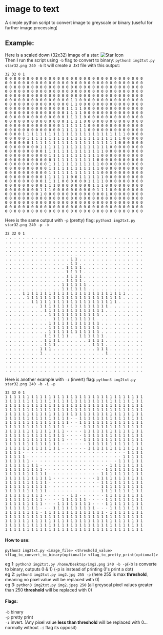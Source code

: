 
# image to text
 A simple python script to convert image to greyscale or binary (useful for further image processing)

## Example:
Here is a scaled down (32x32) image of a star:
![Star Icon](https://github.com/rez1-inf/img2txt/blob/main/star32.png)<br>
Then I run the script using `-b` flag to convert to binary: `python3 img2txt.py star32.png 240 -b`
It will create a .txt file with this output:
```
32 32 0 1
0 0 0 0 0 0 0 0 0 0 0 0 0 0 0 0 0 0 0 0 0 0 0 0 0 0 0 0 0 0 0 0 
0 0 0 0 0 0 0 0 0 0 0 0 0 0 0 0 0 0 0 0 0 0 0 0 0 0 0 0 0 0 0 0 
0 0 0 0 0 0 0 0 0 0 0 0 0 0 0 0 0 0 0 0 0 0 0 0 0 0 0 0 0 0 0 0 
0 0 0 0 0 0 0 0 0 0 0 0 0 0 0 0 0 0 0 0 0 0 0 0 0 0 0 0 0 0 0 0 
0 0 0 0 0 0 0 0 0 0 0 0 0 0 0 0 0 0 0 0 0 0 0 0 0 0 0 0 0 0 0 0 
0 0 0 0 0 0 0 0 0 0 0 0 0 0 0 1 1 0 0 0 0 0 0 0 0 0 0 0 0 0 0 0 
0 0 0 0 0 0 0 0 0 0 0 0 0 0 0 1 1 0 0 0 0 0 0 0 0 0 0 0 0 0 0 0 
0 0 0 0 0 0 0 0 0 0 0 0 0 0 1 1 1 1 0 0 0 0 0 0 0 0 0 0 0 0 0 0 
0 0 0 0 0 0 0 0 0 0 0 0 0 0 1 1 1 1 0 0 0 0 0 0 0 0 0 0 0 0 0 0 
0 0 0 0 0 0 0 0 0 0 0 0 0 0 1 1 1 1 0 0 0 0 0 0 0 0 0 0 0 0 0 0 
0 0 0 0 0 0 0 0 0 0 0 0 0 0 1 1 1 1 0 0 0 0 0 0 0 0 0 0 0 0 0 0 
0 0 0 0 0 0 0 0 0 0 0 0 0 1 1 1 1 1 1 0 0 0 0 0 0 0 0 0 0 0 0 0 
0 0 0 0 0 0 0 0 0 0 0 0 0 1 1 1 1 1 1 0 0 0 0 0 0 0 0 0 0 0 0 0 
0 0 0 0 1 1 1 1 1 1 1 1 1 1 1 1 1 1 1 1 1 1 1 1 1 1 1 1 0 0 0 0 
0 0 0 0 0 1 1 1 1 1 1 1 1 1 1 1 1 1 1 1 1 1 1 1 1 1 1 0 0 0 0 0 
0 0 0 0 0 0 1 1 1 1 1 1 1 1 1 1 1 1 1 1 1 1 1 1 1 1 0 0 0 0 0 0 
0 0 0 0 0 0 0 0 1 1 1 1 1 1 1 1 1 1 1 1 1 1 1 1 0 0 0 0 0 0 0 0 
0 0 0 0 0 0 0 0 0 1 1 1 1 1 1 1 1 1 1 1 1 1 1 0 0 0 0 0 0 0 0 0 
0 0 0 0 0 0 0 0 0 0 1 1 1 1 1 1 1 1 1 1 1 1 0 0 0 0 0 0 0 0 0 0 
0 0 0 0 0 0 0 0 0 0 0 1 1 1 1 1 1 1 1 1 1 0 0 0 0 0 0 0 0 0 0 0 
0 0 0 0 0 0 0 0 0 0 1 1 1 1 1 1 1 1 1 1 1 1 0 0 0 0 0 0 0 0 0 0 
0 0 0 0 0 0 0 0 0 0 1 1 1 1 1 1 1 1 1 1 1 1 0 0 0 0 0 0 0 0 0 0 
0 0 0 0 0 0 0 0 0 0 1 1 1 1 1 1 1 1 1 1 1 1 0 0 0 0 0 0 0 0 0 0 
0 0 0 0 0 0 0 0 0 1 1 1 1 1 1 0 0 1 1 1 1 1 1 0 0 0 0 0 0 0 0 0 
0 0 0 0 0 0 0 0 0 1 1 1 1 0 0 0 0 0 0 1 1 1 1 0 0 0 0 0 0 0 0 0 
0 0 0 0 0 0 0 0 0 1 1 1 0 0 0 0 0 0 0 0 1 1 1 0 0 0 0 0 0 0 0 0 
0 0 0 0 0 0 0 0 1 1 1 0 0 0 0 0 0 0 0 0 0 1 1 1 0 0 0 0 0 0 0 0 
0 0 0 0 0 0 0 0 1 0 0 0 0 0 0 0 0 0 0 0 0 0 0 1 0 0 0 0 0 0 0 0 
0 0 0 0 0 0 0 0 0 0 0 0 0 0 0 0 0 0 0 0 0 0 0 0 0 0 0 0 0 0 0 0 
0 0 0 0 0 0 0 0 0 0 0 0 0 0 0 0 0 0 0 0 0 0 0 0 0 0 0 0 0 0 0 0 
0 0 0 0 0 0 0 0 0 0 0 0 0 0 0 0 0 0 0 0 0 0 0 0 0 0 0 0 0 0 0 0 
0 0 0 0 0 0 0 0 0 0 0 0 0 0 0 0 0 0 0 0 0 0 0 0 0 0 0 0 0 0 0 0 
```

Here is the same output with `-p` (pretty) flag: `python3 img2txt.py star32.png 240 -p -b`
```
32 32 0 1
. . . . . . . . . . . . . . . . . . . . . . . . . . . . . . . . 
. . . . . . . . . . . . . . . . . . . . . . . . . . . . . . . . 
. . . . . . . . . . . . . . . . . . . . . . . . . . . . . . . . 
. . . . . . . . . . . . . . . . . . . . . . . . . . . . . . . . 
. . . . . . . . . . . . . . . . . . . . . . . . . . . . . . . . 
. . . . . . . . . . . . . . . 1 1 . . . . . . . . . . . . . . . 
. . . . . . . . . . . . . . . 1 1 . . . . . . . . . . . . . . . 
. . . . . . . . . . . . . . 1 1 1 1 . . . . . . . . . . . . . . 
. . . . . . . . . . . . . . 1 1 1 1 . . . . . . . . . . . . . . 
. . . . . . . . . . . . . . 1 1 1 1 . . . . . . . . . . . . . . 
. . . . . . . . . . . . . . 1 1 1 1 . . . . . . . . . . . . . . 
. . . . . . . . . . . . . 1 1 1 1 1 1 . . . . . . . . . . . . . 
. . . . . . . . . . . . . 1 1 1 1 1 1 . . . . . . . . . . . . . 
. . . . 1 1 1 1 1 1 1 1 1 1 1 1 1 1 1 1 1 1 1 1 1 1 1 1 . . . . 
. . . . . 1 1 1 1 1 1 1 1 1 1 1 1 1 1 1 1 1 1 1 1 1 1 . . . . . 
. . . . . . 1 1 1 1 1 1 1 1 1 1 1 1 1 1 1 1 1 1 1 1 . . . . . . 
. . . . . . . . 1 1 1 1 1 1 1 1 1 1 1 1 1 1 1 1 . . . . . . . . 
. . . . . . . . . 1 1 1 1 1 1 1 1 1 1 1 1 1 1 . . . . . . . . . 
. . . . . . . . . . 1 1 1 1 1 1 1 1 1 1 1 1 . . . . . . . . . . 
. . . . . . . . . . . 1 1 1 1 1 1 1 1 1 1 . . . . . . . . . . . 
. . . . . . . . . . 1 1 1 1 1 1 1 1 1 1 1 1 . . . . . . . . . . 
. . . . . . . . . . 1 1 1 1 1 1 1 1 1 1 1 1 . . . . . . . . . . 
. . . . . . . . . . 1 1 1 1 1 1 1 1 1 1 1 1 . . . . . . . . . . 
. . . . . . . . . 1 1 1 1 1 1 . . 1 1 1 1 1 1 . . . . . . . . . 
. . . . . . . . . 1 1 1 1 . . . . . . 1 1 1 1 . . . . . . . . . 
. . . . . . . . . 1 1 1 . . . . . . . . 1 1 1 . . . . . . . . . 
. . . . . . . . 1 1 1 . . . . . . . . . . 1 1 1 . . . . . . . . 
. . . . . . . . 1 . . . . . . . . . . . . . . 1 . . . . . . . . 
. . . . . . . . . . . . . . . . . . . . . . . . . . . . . . . . 
. . . . . . . . . . . . . . . . . . . . . . . . . . . . . . . . 
. . . . . . . . . . . . . . . . . . . . . . . . . . . . . . . . 
. . . . . . . . . . . . . . . . . . . . . . . . . . . . . . . . 

```

Here is another example with `-i` (invert) flag: `python3 img2txt.py star32.png 240 -b -i -p`
```
32 32 0 1
1 1 1 1 1 1 1 1 1 1 1 1 1 1 1 1 1 1 1 1 1 1 1 1 1 1 1 1 1 1 1 1 
1 1 1 1 1 1 1 1 1 1 1 1 1 1 1 1 1 1 1 1 1 1 1 1 1 1 1 1 1 1 1 1 
1 1 1 1 1 1 1 1 1 1 1 1 1 1 1 1 1 1 1 1 1 1 1 1 1 1 1 1 1 1 1 1 
1 1 1 1 1 1 1 1 1 1 1 1 1 1 1 1 1 1 1 1 1 1 1 1 1 1 1 1 1 1 1 1 
1 1 1 1 1 1 1 1 1 1 1 1 1 1 1 1 1 1 1 1 1 1 1 1 1 1 1 1 1 1 1 1 
1 1 1 1 1 1 1 1 1 1 1 1 1 1 1 · · 1 1 1 1 1 1 1 1 1 1 1 1 1 1 1 
1 1 1 1 1 1 1 1 1 1 1 1 1 1 1 · · 1 1 1 1 1 1 1 1 1 1 1 1 1 1 1 
1 1 1 1 1 1 1 1 1 1 1 1 1 1 · · · · 1 1 1 1 1 1 1 1 1 1 1 1 1 1 
1 1 1 1 1 1 1 1 1 1 1 1 1 1 · · · · 1 1 1 1 1 1 1 1 1 1 1 1 1 1 
1 1 1 1 1 1 1 1 1 1 1 1 1 1 · · · · 1 1 1 1 1 1 1 1 1 1 1 1 1 1 
1 1 1 1 1 1 1 1 1 1 1 1 1 1 · · · · 1 1 1 1 1 1 1 1 1 1 1 1 1 1 
1 1 1 1 1 1 1 1 1 1 1 1 1 · · · · · · 1 1 1 1 1 1 1 1 1 1 1 1 1 
1 1 1 1 1 1 1 1 1 1 1 1 1 · · · · · · 1 1 1 1 1 1 1 1 1 1 1 1 1 
1 1 1 1 · · · · · · · · · · · · · · · · · · · · · · · · 1 1 1 1 
1 1 1 1 1 · · · · · · · · · · · · · · · · · · · · · · 1 1 1 1 1 
1 1 1 1 1 1 · · · · · · · · · · · · · · · · · · · · 1 1 1 1 1 1 
1 1 1 1 1 1 1 1 · · · · · · · · · · · · · · · · 1 1 1 1 1 1 1 1 
1 1 1 1 1 1 1 1 1 · · · · · · · · · · · · · · 1 1 1 1 1 1 1 1 1 
1 1 1 1 1 1 1 1 1 1 · · · · · · · · · · · · 1 1 1 1 1 1 1 1 1 1 
1 1 1 1 1 1 1 1 1 1 1 · · · · · · · · · · 1 1 1 1 1 1 1 1 1 1 1 
1 1 1 1 1 1 1 1 1 1 · · · · · · · · · · · · 1 1 1 1 1 1 1 1 1 1 
1 1 1 1 1 1 1 1 1 1 · · · · · · · · · · · · 1 1 1 1 1 1 1 1 1 1 
1 1 1 1 1 1 1 1 1 1 · · · · · · · · · · · · 1 1 1 1 1 1 1 1 1 1 
1 1 1 1 1 1 1 1 1 · · · · · · 1 1 · · · · · · 1 1 1 1 1 1 1 1 1 
1 1 1 1 1 1 1 1 1 · · · · 1 1 1 1 1 1 · · · · 1 1 1 1 1 1 1 1 1 
1 1 1 1 1 1 1 1 1 · · · 1 1 1 1 1 1 1 1 · · · 1 1 1 1 1 1 1 1 1 
1 1 1 1 1 1 1 1 · · · 1 1 1 1 1 1 1 1 1 1 · · · 1 1 1 1 1 1 1 1 
1 1 1 1 1 1 1 1 · 1 1 1 1 1 1 1 1 1 1 1 1 1 1 · 1 1 1 1 1 1 1 1 
1 1 1 1 1 1 1 1 1 1 1 1 1 1 1 1 1 1 1 1 1 1 1 1 1 1 1 1 1 1 1 1 
1 1 1 1 1 1 1 1 1 1 1 1 1 1 1 1 1 1 1 1 1 1 1 1 1 1 1 1 1 1 1 1 
1 1 1 1 1 1 1 1 1 1 1 1 1 1 1 1 1 1 1 1 1 1 1 1 1 1 1 1 1 1 1 1 
1 1 1 1 1 1 1 1 1 1 1 1 1 1 1 1 1 1 1 1 1 1 1 1 1 1 1 1 1 1 1 1 
```
#### How to use:
`python3 img2txt.py <image_file> <threshold_value> <flag_to_convert_to_binary(optional)> <flag_to_pretty_print(optional)>`

eg 1: `python3 img2txt.py /home/Desktop/img2.png 240 -b -p`(-b is converte to binary, outputs 0 & 1) (-p is instead of printing 0's print a dot)<br>
eg 2: `python3 img2txt.py img2.jpg 255 -p` (here 255 is max **threshold**, meaning no pixel value will be replaced with 0)<br>
eg 3: `python3 img2txt.py img2.jpeg 250` (all greyscal pixel values greater than 250 **threshold** will be replaced with 0)

#### Flags:
`-b` binary<br>
`-p` pretty print<br>
`-i` invert. (Any pixel value **less than threshold** will be replaced with 0... normally without `-i` flag its opposit)
